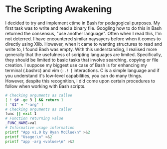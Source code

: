 # The Scripting Awakening
I decided to try and implement ctime in Bash for pedagogical purposes.
My first task was to write and read a binary file. Googling how to do this in Bash returned the consensus, "use another language". Often when I read this, I'm not deterred.
I have encountered similar naysayers before when it comes to directly using Xlib.
However, when it came to wanting structures to read and write to, I found Bash was empty.
With this understanding, I realised more generally that the usefulness of scripting languages are limited. 
Specifically, they should be limited to basic tasks that involve searching, copying or file creation.
I suppose my biggest use case of Bash is for enhancing my terminal (.bashrc) and vim (`:.! `) interactions.
C is a simple language and if you understand it's low-level capabilities, you can do many things.
However, despite this recognition, I did come upon certain procedures to follow when working with Bash scripts.
```bash
# Checking arguments as callee
[ ! $# -ge 3 ] && return 1
[ "$1" = "-arg" ]
# Checking arguments as caller
func || exit 1
# Function returning value
_FUNC_NAME=val
# Informative usage information
printf "App v1.0 by Ryan McClue\n" >&2
printf "Usage:\n" >&2
printf "app -arg <value>\n" >&2
```
